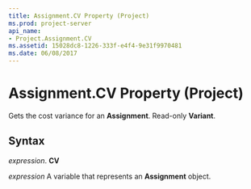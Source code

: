 ```yaml
---
title: Assignment.CV Property (Project)
ms.prod: project-server
api_name:
- Project.Assignment.CV
ms.assetid: 15028dc8-1226-333f-e4f4-9e31f9970481
ms.date: 06/08/2017
---
```



# Assignment.CV Property (Project)

Gets the cost variance for an **Assignment**. Read-only **Variant**.


## Syntax

 _expression_. **CV**

 _expression_ A variable that represents an **Assignment** object.


